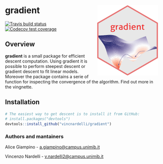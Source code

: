 <!-- README.md is generated from README.Rmd. Please edit that file -->

# gradient <img src="dev/img/hexlogo.png" align="right" width="200" />

<!-- badges: start -->
[![Travis build status](https://travis-ci.com/vincnardelli/gradient.svg?branch=master)](https://travis-ci.com/vincnardelli/gradient)
[![Codecov test coverage](https://codecov.io/gh/vincnardelli/gradient/branch/master/graph/badge.svg)](https://codecov.io/gh/vincnardelli/gradient?branch=master)
<!-- badges: end -->

## Overview

**gradient** is a small package for efficient descent computation. Using gradient it is possible to perform steepest descent or gradient descent to fit linear models. Moreover the package contains a serie of function for inspecting the convergence of the algorithm. Find out more in the vingnette.

## Installation

``` r
# The easiest way to get descent is to install it from GitHub:
# install.packages("devtools")
devtools::install_github("vincnardelli/gradient")
```


### Authors and mantainers
Alice Giampino - a.giampino@campus.unimib.it

Vincenzo Nardelli - v.nardelli2@campus.unimib.it
